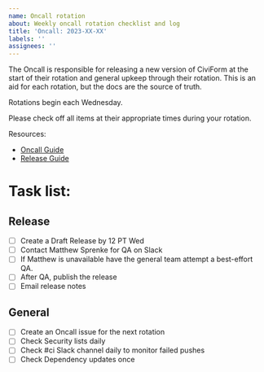 ```yaml
---
name: Oncall rotation
about: Weekly oncall rotation checklist and log
title: 'Oncall: 2023-XX-XX'
labels: ''
assignees: ''
---
```


The Oncall is responsible for releasing a new version of CiviForm at the start of their rotation and general upkeep through their rotation. This is an aid for each rotation, but the docs are the source of truth.

Rotations begin each Wednesday.

Please check off all items at their appropriate times during your rotation.

Resources:

- [Oncall Guide](https://docs.civiform.us/governance-and-management/project-management/on-call-guide#on-call-responsibilities)
- [Release Guide](https://docs.civiform.us/contributor-guide/developer-guide/releasing)

# Task list:

## Release

- [ ] Create a Draft Release by 12 PT Wed
- [ ] Contact Matthew Sprenke for QA on Slack
- [ ] If Matthew is unavailable have the general team attempt a best-effort QA.
- [ ] After QA, publish the release
- [ ] Email release notes

## General

- [ ] Create an Oncall issue for the next rotation
- [ ] Check Security lists daily
- [ ] Check #ci Slack channel daily to monitor failed pushes
- [ ] Check Dependency updates once
